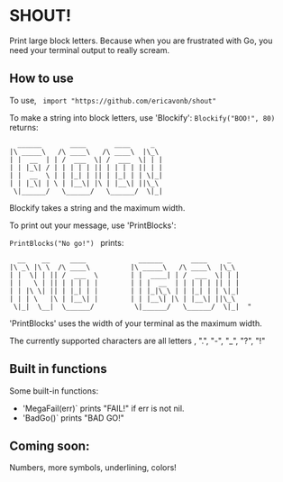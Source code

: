 # SHOUT!
Print large block letters. Because when you are frustrated with Go, you need your terminal output to really scream.

## How to use
To use,
`` import "https://github.com/ericavonb/shout"``

To make a string into block letters, use 'Blockify':
``Blockify("BOO!", 80)``
returns:
```
  ______       ____       ____     _     
|\ _____\   /\ ____\   /\ ____\  |\_\   
| |  __  | | /  ___  \| /  ___  \| | |  
| | |_\| / | | | | | || | | | | || | |  
| |  __  \ | | |_| | || | |_| | | \|_|  
| | |_\| | \ | |__\| |\ | |__\| ||\_\   
 \|______/   \______/   \______/  \|_|
```
 
 Blockify takes a string and the maximum width.
 
 To print out your message, use 'PrintBlocks':
 
 ``PrintBlocks("No go!") ``
 prints:

```
  __    __     ____             ______       ____     _    
|\ _\ |\ \  /\ ____\          |\ _____\   /\ ____\  |\_\   
| |  \| | || /  ___  \        | |  ____| | /  ___  \| | |  
| |   \ | || | | | | |        | | |  __  | | | | | || | |  
| | |\ \| || | |_| | |        | | |_|\_\ | | |_| | | \|_|  
| | | \   |\ | |__\| |        | | |__\| |\ | |__\| ||\_\   
 \|_|  \__|  \______/          \|______/   \______/  \|_|  "
```

'PrintBlocks' uses the width of your terminal as the maximum width.

The currently supported characters are all letters , ".", "-", "_", "?", "!"

## Built in functions
Some built-in functions:
- 'MegaFail(err)` prints "FAIL!" if err is not nil.
- 'BadGo()` prints "BAD GO!"


## Coming soon:
Numbers, more symbols, underlining, colors!	
	
